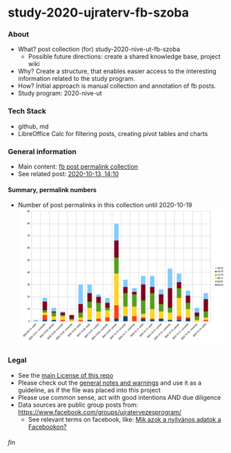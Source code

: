 # study-2020-ujraterv-fb-szoba

### About
* What? post collection (for) study-2020-nive-ut-fb-szoba
  * Possible future directions: create a shared knowledge base, project wiki
* Why? Create a structure, that enables easier access to the interesting information related to the study program.
* How? Initial approach is manual collection and annotation of fb posts.
* Study program: 2020-nive-ut

### Tech Stack
* github, md
* LibreOffice Calc for filtering posts, creating pivot tables and charts

### General information
* Main content: [fb post permalink collection](./posts.md)
* See related post: [2020-10-13, 14:10](https://www.facebook.com/groups/ujratervezesprogram/permalink/636618217220537/)

#### Summary, permalink numbers
* Number of post permalinks in this collection until 2020-10-19
![number of posts chart](./img/fb-posts-2020-10-19.png)

### Legal
* See the [main License of this repo](./LICENSE)
* Please check out the [general notes and warnings](https://rhanak1987-sandbox.github.io/hello-world/possible-license-concerns.html) and use it as a guideline, as if the file was placed into this project
* Please use common sense, act with good intentions AND due diligence
* Data sources are public group posts from: https://www.facebook.com/groups/ujratervezesprogram/
  * See relevant terms on facebook, like: [Mik azok a nyilvános adatok a Facebookon?](https://www.facebook.com/help/203805466323736)

###### fin
